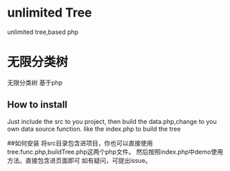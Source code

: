 # unlimited Tree
unlimited tree,based php
# 无限分类树
无限分类树 基于php
## How to install

Just include the src to you project,
then build the data.php,change to you own data source function.
like the index.php to build the tree

##如何安装
将src目录包含进项目，你也可以直接使用tree.func.php,buildTree.php这两个php文件。
然后按照index.php中demo使用方法。直接包含进页面即可
如有疑问，可提出issue。
